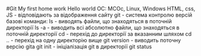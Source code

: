 #Git
My first home work Hello world ОС: MCOc, Linux, Windows
HTML, css, JS - відповідають за відображення сайту 
git - система контролю версій базові команди:
ls - виводять файли, що знаходяться в поточній директорії 
ls -a - виводить всі абсолютно файли, що знаходяться в поточній директорії 
cd - перехід до директорії за вказанним шляхом
cd .. - перехід на одну директорію вище 
git version - виводить поточну версію gitа 
git init - ініціалізація git в директорії git status
